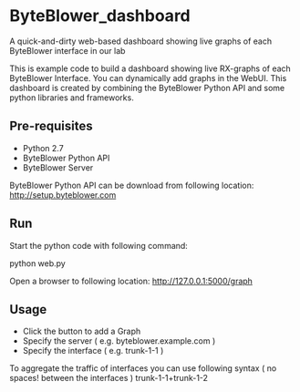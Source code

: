 # ByteBlower_dashboard
A quick-and-dirty web-based dashboard showing live graphs of each ByteBlower interface in our lab

This is example code to build a dashboard showing live RX-graphs of each ByteBlower Interface. You can dynamically add graphs in the WebUI. This dashboard is created by combining the ByteBlower Python API and some python libraries and frameworks.

## Pre-requisites

* Python 2.7
* ByteBlower Python API
* ByteBlower Server


ByteBlower Python API can be download from following location: http://setup.byteblower.com

## Run

Start the python code with following command:

python web.py

Open a browser to following location: http://127.0.0.1:5000/graph

## Usage
* Click the button to add a Graph
* Specify the server ( e.g. byteblower.example.com )
* Specify the interface ( e.g. trunk-1-1 )

To aggregate the traffic of interfaces you can use following syntax ( no spaces! between the interfaces )
  trunk-1-1+trunk-1-2
